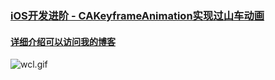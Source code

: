 ### [iOS开发进阶 - CAKeyframeAnimation实现过山车动画](http://blog.csdn.net/wang631106979/article/details/51737456)
#### [详细介绍可以访问我的博客](http://blog.csdn.net/wang631106979/article/details/51737456)
![wcl.gif](http://ww4.sinaimg.cn/large/006tNbRwgw1f53ahi8vslg30if0a8e81)
